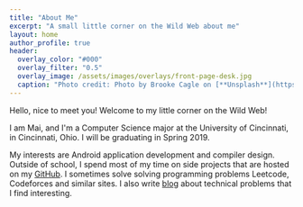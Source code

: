 ```yaml
---
title: "About Me"
excerpt: "A small little corner on the Wild Web about me"
layout: home
author_profile: true
header:
  overlay_color: "#000"
  overlay_filter: "0.5"
  overlay_image: /assets/images/overlays/front-page-desk.jpg
  caption: "Photo credit: Photo by Brooke Cagle on [**Unsplash**](https://unsplash.com)"
---
```


Hello, nice to meet you! Welcome to my little corner on the Wild Web!

I am Mai, and I'm a Computer Science major at the University of Cincinnati, in Cincinnati, Ohio. I will be graduating in Spring 2019.

My interests are Android application development and compiler design. Outside of school, I spend most of my time on side projects that are hosted on my [GitHub](https://www.github.com/maiquynhtruong). I sometimes solve solving programming problems Leetcode, Codeforces and similar sites. I also write [blog](/blog) about technical problems that I find interesting.
